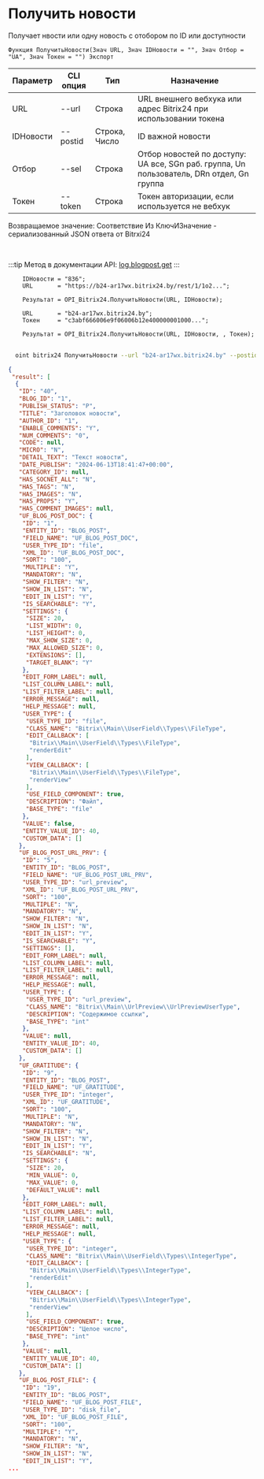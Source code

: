 ﻿---
sidebar_position: 5
---

# Получить новости
 Получает нвости или одну новость с отобором по ID или доступности



`Функция ПолучитьНовости(Знач URL, Знач IDНовости = "", Знач Отбор = "UA", Знач Токен = "") Экспорт`

  | Параметр | CLI опция | Тип | Назначение |
  |-|-|-|-|
  | URL | --url | Строка | URL внешнего вебхука или адрес Bitrix24 при использовании токена |
  | IDНовости | --postid | Строка, Число | ID важной новости |
  | Отбор | --sel | Строка | Отбор новостей по доступу: UA все, SGn раб. группа, Un пользователь, DRn отдел, Gn группа |
  | Токен | --token | Строка | Токен авторизации, если используется не вебхук |

  
  Возвращаемое значение:   Соответствие Из КлючИЗначение - сериализованный JSON ответа от Bitrxi24

<br/>

:::tip
Метод в документации API: [log.blogpost.get](https://dev.1c-bitrix.ru/rest_help/log/log_blogpost_get.php)
:::
<br/>


```bsl title="Пример кода"
    IDНовости = "836";
    URL       = "https://b24-ar17wx.bitrix24.by/rest/1/1o2...";

    Результат = OPI_Bitrix24.ПолучитьНовости(URL, IDНовости);

    URL       = "b24-ar17wx.bitrix24.by";
    Токен     = "c3abf666006e9f06006b12e400000001000...";

    Результат = OPI_Bitrix24.ПолучитьНовости(URL, IDНовости, , Токен);
```



```sh title="Пример команды CLI"
    
  oint bitrix24 ПолучитьНовости --url "b24-ar17wx.bitrix24.by" --postid "124" --sel %sel% --token "b9df7366006e9f06006b12e400000001000..."

```

```json title="Результат"
{
 "result": [
  {
   "ID": "40",
   "BLOG_ID": "1",
   "PUBLISH_STATUS": "P",
   "TITLE": "Заголовок новости",
   "AUTHOR_ID": "1",
   "ENABLE_COMMENTS": "Y",
   "NUM_COMMENTS": "0",
   "CODE": null,
   "MICRO": "N",
   "DETAIL_TEXT": "Текст новости",
   "DATE_PUBLISH": "2024-06-13T18:41:47+00:00",
   "CATEGORY_ID": null,
   "HAS_SOCNET_ALL": "N",
   "HAS_TAGS": "N",
   "HAS_IMAGES": "N",
   "HAS_PROPS": "Y",
   "HAS_COMMENT_IMAGES": null,
   "UF_BLOG_POST_DOC": {
    "ID": "1",
    "ENTITY_ID": "BLOG_POST",
    "FIELD_NAME": "UF_BLOG_POST_DOC",
    "USER_TYPE_ID": "file",
    "XML_ID": "UF_BLOG_POST_DOC",
    "SORT": "100",
    "MULTIPLE": "Y",
    "MANDATORY": "N",
    "SHOW_FILTER": "N",
    "SHOW_IN_LIST": "N",
    "EDIT_IN_LIST": "Y",
    "IS_SEARCHABLE": "Y",
    "SETTINGS": {
     "SIZE": 20,
     "LIST_WIDTH": 0,
     "LIST_HEIGHT": 0,
     "MAX_SHOW_SIZE": 0,
     "MAX_ALLOWED_SIZE": 0,
     "EXTENSIONS": [],
     "TARGET_BLANK": "Y"
    },
    "EDIT_FORM_LABEL": null,
    "LIST_COLUMN_LABEL": null,
    "LIST_FILTER_LABEL": null,
    "ERROR_MESSAGE": null,
    "HELP_MESSAGE": null,
    "USER_TYPE": {
     "USER_TYPE_ID": "file",
     "CLASS_NAME": "Bitrix\\Main\\UserField\\Types\\FileType",
     "EDIT_CALLBACK": [
      "Bitrix\\Main\\UserField\\Types\\FileType",
      "renderEdit"
     ],
     "VIEW_CALLBACK": [
      "Bitrix\\Main\\UserField\\Types\\FileType",
      "renderView"
     ],
     "USE_FIELD_COMPONENT": true,
     "DESCRIPTION": "Файл",
     "BASE_TYPE": "file"
    },
    "VALUE": false,
    "ENTITY_VALUE_ID": 40,
    "CUSTOM_DATA": []
   },
   "UF_BLOG_POST_URL_PRV": {
    "ID": "5",
    "ENTITY_ID": "BLOG_POST",
    "FIELD_NAME": "UF_BLOG_POST_URL_PRV",
    "USER_TYPE_ID": "url_preview",
    "XML_ID": "UF_BLOG_POST_URL_PRV",
    "SORT": "100",
    "MULTIPLE": "N",
    "MANDATORY": "N",
    "SHOW_FILTER": "N",
    "SHOW_IN_LIST": "N",
    "EDIT_IN_LIST": "Y",
    "IS_SEARCHABLE": "Y",
    "SETTINGS": [],
    "EDIT_FORM_LABEL": null,
    "LIST_COLUMN_LABEL": null,
    "LIST_FILTER_LABEL": null,
    "ERROR_MESSAGE": null,
    "HELP_MESSAGE": null,
    "USER_TYPE": {
     "USER_TYPE_ID": "url_preview",
     "CLASS_NAME": "Bitrix\\Main\\UrlPreview\\UrlPreviewUserType",
     "DESCRIPTION": "Содержимое ссылки",
     "BASE_TYPE": "int"
    },
    "VALUE": null,
    "ENTITY_VALUE_ID": 40,
    "CUSTOM_DATA": []
   },
   "UF_GRATITUDE": {
    "ID": "9",
    "ENTITY_ID": "BLOG_POST",
    "FIELD_NAME": "UF_GRATITUDE",
    "USER_TYPE_ID": "integer",
    "XML_ID": "UF_GRATITUDE",
    "SORT": "100",
    "MULTIPLE": "N",
    "MANDATORY": "N",
    "SHOW_FILTER": "N",
    "SHOW_IN_LIST": "N",
    "EDIT_IN_LIST": "Y",
    "IS_SEARCHABLE": "N",
    "SETTINGS": {
     "SIZE": 20,
     "MIN_VALUE": 0,
     "MAX_VALUE": 0,
     "DEFAULT_VALUE": null
    },
    "EDIT_FORM_LABEL": null,
    "LIST_COLUMN_LABEL": null,
    "LIST_FILTER_LABEL": null,
    "ERROR_MESSAGE": null,
    "HELP_MESSAGE": null,
    "USER_TYPE": {
     "USER_TYPE_ID": "integer",
     "CLASS_NAME": "Bitrix\\Main\\UserField\\Types\\IntegerType",
     "EDIT_CALLBACK": [
      "Bitrix\\Main\\UserField\\Types\\IntegerType",
      "renderEdit"
     ],
     "VIEW_CALLBACK": [
      "Bitrix\\Main\\UserField\\Types\\IntegerType",
      "renderView"
     ],
     "USE_FIELD_COMPONENT": true,
     "DESCRIPTION": "Целое число",
     "BASE_TYPE": "int"
    },
    "VALUE": null,
    "ENTITY_VALUE_ID": 40,
    "CUSTOM_DATA": []
   },
   "UF_BLOG_POST_FILE": {
    "ID": "19",
    "ENTITY_ID": "BLOG_POST",
    "FIELD_NAME": "UF_BLOG_POST_FILE",
    "USER_TYPE_ID": "disk_file",
    "XML_ID": "UF_BLOG_POST_FILE",
    "SORT": "100",
    "MULTIPLE": "Y",
    "MANDATORY": "N",
    "SHOW_FILTER": "N",
    "SHOW_IN_LIST": "N",
    "EDIT_IN_LIST": "Y",
...
```
